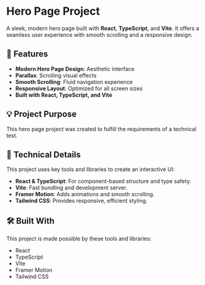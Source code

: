 # Hero Page Project

A sleek, modern hero page built with **React**, **TypeScript**, and **Vite**. It offers a seamless user experience with smooth scrolling and a responsive design.

## 🚀 Features

- **Modern Hero Page Design**: Aesthetic  interface
- **Parallax**: Scrolling visual effects
- **Smooth Scrolling**: Fluid navigation experience
- **Responsive Layout**: Optimized for all screen sizes
- **Built with React, TypeScript, and Vite**

## 💡 Project Purpose

This hero page project was created to fulfill the requirements of a technical test.

## 🚀 Technical Details

This project uses key tools and libraries to create an interactive UI:

- **React & TypeScript**: For component-based structure and type safety.
- **Vite**: Fast bundling and development server.
- **Framer Motion**: Adds animations and smooth scrolling.
- **Tailwind CSS**: Provides responsive, efficient styling.

## 🛠 Built With

This project is made possible by these tools and libraries:

- React
- TypeScript
- Vite
- Framer Motion
- Tailwind CSS
